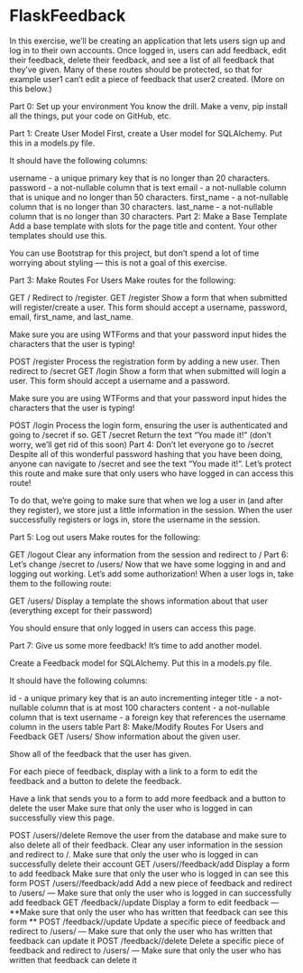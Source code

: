 # FlaskFeedback

In this exercise, we’ll be creating an application that lets users sign up and log in to their own accounts. Once logged in, users can add feedback, edit their feedback, delete their feedback, and see a list of all feedback that they’ve given. Many of these routes should be protected, so that for example user1 can’t edit a piece of feedback that user2 created. (More on this below.)

Part 0: Set up your environment
You know the drill. Make a venv, pip install all the things, put your code on GitHub, etc.

Part 1: Create User Model
First, create a User model for SQLAlchemy. Put this in a models.py file.

It should have the following columns:

username - a unique primary key that is no longer than 20 characters.
password - a not-nullable column that is text
email - a not-nullable column that is unique and no longer than 50 characters.
first_name - a not-nullable column that is no longer than 30 characters.
last_name - a not-nullable column that is no longer than 30 characters.
Part 2: Make a Base Template
Add a base template with slots for the page title and content. Your other templates should use this.

You can use Bootstrap for this project, but don’t spend a lot of time worrying about styling — this is not a goal of this exercise.

Part 3: Make Routes For Users
Make routes for the following:

GET /
Redirect to /register.
GET /register
Show a form that when submitted will register/create a user. This form should accept a username, password, email, first_name, and last_name.

Make sure you are using WTForms and that your password input hides the characters that the user is typing!

POST /register
Process the registration form by adding a new user. Then redirect to /secret
GET /login
Show a form that when submitted will login a user. This form should accept a username and a password.

Make sure you are using WTForms and that your password input hides the characters that the user is typing!

POST /login
Process the login form, ensuring the user is authenticated and going to /secret if so.
GET /secret
Return the text “You made it!” (don’t worry, we’ll get rid of this soon)
Part 4: Don’t let everyone go to /secret
Despite all of this wonderful password hashing that you have been doing, anyone can navigate to /secret and see the text “You made it!”. Let’s protect this route and make sure that only users who have logged in can access this route!

To do that, we’re going to make sure that when we log a user in (and after they register), we store just a little information in the session. When the user successfully registers or logs in, store the username in the session.

Part 5: Log out users
Make routes for the following:

GET /logout
Clear any information from the session and redirect to /
Part 6: Let’s change /secret to /users/<username>
Now that we have some logging in and and logging out working. Let’s add some authorization! When a user logs in, take them to the following route:

GET /users/<username>
Display a template the shows information about that user (everything except for their password)

You should ensure that only logged in users can access this page.

Part 7: Give us some more feedback!
It’s time to add another model.

Create a Feedback model for SQLAlchemy. Put this in a models.py file.

It should have the following columns:

id - a unique primary key that is an auto incrementing integer
title - a not-nullable column that is at most 100 characters
content - a not-nullable column that is text
username - a foreign key that references the username column in the users table
Part 8: Make/Modify Routes For Users and Feedback
GET /users/<username>
Show information about the given user.

Show all of the feedback that the user has given.

For each piece of feedback, display with a link to a form to edit the feedback and a button to delete the feedback.

Have a link that sends you to a form to add more feedback and a button to delete the user Make sure that only the user who is logged in can successfully view this page.

POST /users/<username>/delete
Remove the user from the database and make sure to also delete all of their feedback. Clear any user information in the session and redirect to /. Make sure that only the user who is logged in can successfully delete their account
GET /users/<username>/feedback/add
Display a form to add feedback Make sure that only the user who is logged in can see this form
POST /users/<username>/feedback/add
Add a new piece of feedback and redirect to /users/<username> — Make sure that only the user who is logged in can successfully add feedback
GET /feedback/<feedback-id>/update
Display a form to edit feedback — **Make sure that only the user who has written that feedback can see this form **
POST /feedback/<feedback-id>/update
Update a specific piece of feedback and redirect to /users/<username> — Make sure that only the user who has written that feedback can update it
POST /feedback/<feedback-id>/delete
Delete a specific piece of feedback and redirect to /users/<username> — Make sure that only the user who has written that feedback can delete it
